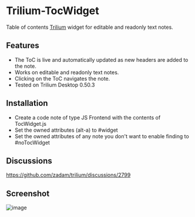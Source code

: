 # Trilium-TocWidget

Table of contents [Trilium](https://github.com/zadam/trilium/) widget for
editable and readonly text notes.

## Features

- The ToC is live and automatically updated as new headers are added to the note.
- Works on editable and readonly text notes.
- Clicking on the ToC navigates the note.
- Tested on Trilium Desktop 0.50.3

## Installation
- Create a code note of type JS Frontend with the contents of TocWidget.js
- Set the owned attributes (alt-a) to #widget
- Set the owned attributes of any note you don't want to enable finding to #noTocWidget

## Discussions

https://github.com/zadam/trilium/discussions/2799

## Screenshot

![image](https://user-images.githubusercontent.com/6446344/163863508-113fc12f-98f3-47c1-a5a1-5b2b540d7dc7.png)
